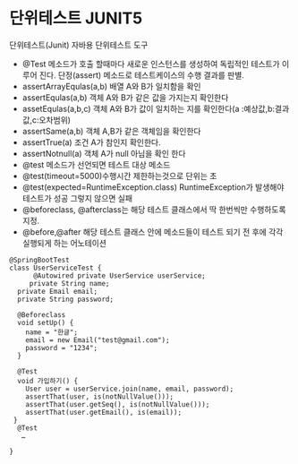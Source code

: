 # 단위테스트 JUNIT5

단위테스트\(Junit\) 자바용 단위테스트 도구

* @Test 메소드가 호출 할때마다 새로운 인스턴스를 생성하여 독립적인 테스트가 이루어 진다. 단정\(assert\) 메소드로 테스트케이스의 수행 결과를 판별. 
* assertArrayEqulas\(a,b\) 배열 A와 B가 일치함을 확인
*  assertEqulas\(a,b\) 객체 A와 B가 같은 값을 가지는지 확인한다
*  assetEqulas\(a,b,c\) 객체 A와 B가 값이 일치하는 지를 확인한다\(a :예상값,b:결과값,c:오차범위\)
*  assertSame\(a,b\) 객체 A,B가 같은 객체임을 확인한다
* assertTrue\(a\) 조건 A가 참인지 확인한다.
* assertNotnull\(a\) 객체 A가 null 아님을 확인 한다
*  @test 메소드가 선언되면 테스트 대상 메소드
*  @test\(timeout=5000\)수행시간 제한하는것으로 단위는 초
* @test\(expected=RuntimeException.class\) RuntimeException가 발생해야 테스트가 성공 그렇지 않으면 실패 
* @beforeclass, @afterclass는 해당 테스트 클래스에서 딱 한번씩만 수행하도록 지정. 
* @before,@after 해당 테스트 클래스 안에 메소드들이 테스트 되기 전 후에 각각 실행되게 하는 어노테이션

```text
@SpringBootTest
class UserServiceTest {
      @Autowired private UserService userService;
     private String name;
  private Email email;
  private String password;

  @Beforeclass
  void setUp() {
    name = "한글";
    email = new Email("test@gmail.com");
    password = "1234";
  }

  @Test
  void 가입하기() {
    User user = userService.join(name, email, password);
    assertThat(user, is(notNullValue()));
    assertThat(user.getSeq(), is(notNullValue()));
    assertThat(user.getEmail(), is(email));
 } 
  @Test 
   …
 
}

```

